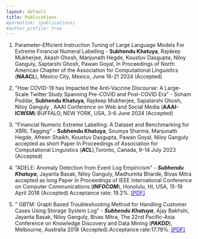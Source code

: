 ```yaml
---
layout: default
title: Publications
#permalink: /publications/
#author_profile: true
---
```



1. Parameter-Efficient Instruction Tuning of Large Language Models For Extreme Financial Numeral Labelling - **Subhendu Khatuya**, Rajdeep Mukherjee, Akash Ghosh, Manjunath Hegde, Koustuv Dasgupta, Niloy Ganguly, Saptarshi Ghosh, Pawan Goyal, In Proceedings of
North American Chapter of the Association for Computational Linguistics (**NAACL**), Mexico City, Mexico, June 16-21 2024 (Accepted)

2.  \"How COVID-19 has Impacted the Anti-Vaccine Discourse: A Large-Scale Twitter Study
Spanning Pre-COVID and Post-COVID Era\" - Soham Poddar, **Subhendu Khatuya**, Rajdeep Mukherjee, Sapatarshi Ghosh, Niloy Ganguly , AAAI Conference on Web and Social Media
(**AAAI-ICWSM**) BUFFALO, NEW YORK, USA, 3-6 June 2024 (Accepted)

3. \"Financial Numeric Extreme Labelling: A Dataset and Benchmarking for XBRL Tagging\" - **Subhendu Khatuya**, Soumya Sharma, Manjunath Hegde, Afreen Shaikh,
Koustuv Dasgupta, Pawan Goyal, Niloy Ganguly accepted as short Paper In Proceedings of Association for Computational Linguistics (_**ACL**_),Toronto, Canada, 9-14 July 2023 (Accepted)

4. \"ADELE: Anomaly Detection from Event Log Empiricism\" - _**Subhendu Khatuya**_,  Jayanta Basak, Niloy Ganguly, Madhumita Bharde, Bivas Mitra accepted as long Paper In Proceedings of IEEE International Conference on Computer Communications (_**INFOCOM**_), Honolulu, HI, USA, 15-19 April 2018 (Accepted) Acceptance rate: 19.2%. [<span style="color:blue"> [PDF]</span>](https://ieeexplore.ieee.org/stamp/stamp.jsp?arnumber=8486257)

5. \" GBTM: Graph Based Troubleshooting Method for Handling Customer Cases Using Storage System Log\" - _**Subhendu Khatuya**_, Ajay Bakhshi, Jayanta Basak, Niloy Ganguly, Bivas Mitra, The 22nd Pacific-Asia Conference on Knowledge Discovery and Data Mining (_**PAKDD**_), Melbourne, Australia 2018 (Accepted).Acceptance rate:17.79%. [<span style="color:blue"> [PDF]</span>](https://link.springer.com/content/pdf/10.1007/978-3-319-93034-3_31.pdf)



